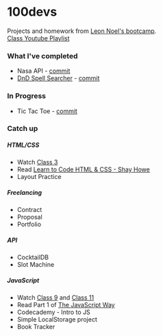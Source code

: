 # 100devs
Projects and homework from [Leon Noel's bootcamp](https://leonnoel.com/100devs/). \
[Class Youtube Playlist](https://www.youtube.com/watch?v=YRemMgGfbKg&list=PLBf-QcbaigsKwq3k2YEBQS17xUwfOA3O3)

### What I've completed
* Nasa API - [commit](class22-materials/nasa-api)
* [DnD Spell Searcher](https://dnd-5e-spell-search.netlify.app) - [commit](class23-materials/dnd)

### In Progress
* Tic Tac Toe - [commit](class25-materials/tic-tac-toe)

### Catch up

##### HTML/CSS
* Watch [Class 3](https://youtu.be/h3wVQJ6SNfY)
* Read [Learn to Code HTML & CSS - Shay Howe](https://learn.shayhowe.com/html-css/)
* Layout Practice

##### Freelancing
* Contract
* Proposal
* Portfolio

##### API
* CocktailDB
* Slot Machine

##### JavaScript
* Watch [Class 9](https://youtu.be/22iEEZ8FSNM) and [Class 11](https://youtu.be/6tyqwLnfjNs)
* Read Part 1 of [The JavaScript Way](https://github.com/thejsway/thejsway)
* Codecademy - Intro to JS
* Simple LocalStorage project
* Book Tracker
